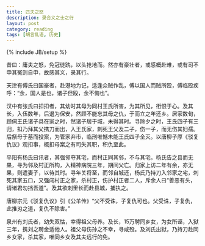 ```yaml
---
title: 匹夫之怒
description: 录合义之士之行
layout: post
category: reading
tags: [胡言乱语, 历史]
---
```

{% include JB/setup %}

昔曰：庸夫之怒，免冠徒跣，以头抢地而。然亦有豪壮者，或感概赴难，或有司不申其冤则自申，故感其义，录其行。

天津有傅氏曰国豪者，赴港地为记，适逢众贼作乱，傅以国人而贼所殴，傅临殴疾呼：“余，国人是也，诸子但殴，余不悔也”。

汉中有张氏曰扣扣者，其幼时其母为同村王氏所害，为其所见，衔恨于心。及其长，入伍数年，后退为保安，然顾不能忘其母之仇，于而立之年还乡。居家数旬，顾伺王氏诸子具在家之时，然诸子居于城，未得其时。寻除夕之时，王氏四子有三归，扣乃拜其父携刀而出，入王氏家，刺死王父及二子，伤一子，而无伤其妇孺。后祭母于墓而投案，为管家弃市，临刑唯憾未能王氏四子全灭。以唐柳子厚《驳复仇议》观扣事，概扣母案之有司失其职，积仇至此。

平阳有杨氏曰讯者，其强邻夺其宅，而村正同其邻，不与其宅。杨氏告之县而无果，寻为邻及村正所构，入精神病院三年，期间父亡。归家上访二年有余，亦无果，则遣妻子，以待其时。寻年关将至，而邻自城还，杨氏乃持刀入邻家之宅，刺死其家五口，又强闯村正之家，杀村正，伤护村正者二人，斥余人曰“善恶有头，请诸君勿挡吾道”。及其欲刺里长而赴县城，捕执之。

唐柳宗元《驳复仇议》引《公羊传》“父不受诛，子复仇可也。父受诛，子复仇，此推刃之道，复仇不除害。” 

泉州有刘氏者，幼失双怙，幸得祖父母养。及长，15万聘同乡女，为女所诬，入狱三年，携刘之聘金适他人。祖父母伤孙之不幸，寻咸殁。及刘氏出狱，乃持刀赴同乡女家，杀其家，唯同乡女及其夫远行的免。


